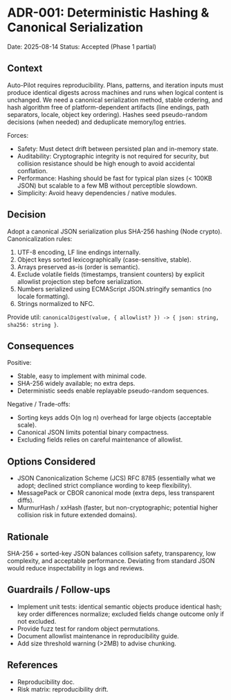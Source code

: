 # ADR-001: Deterministic Hashing & Canonical Serialization
Date: 2025-08-14
Status: Accepted (Phase 1 partial)

## Context
Auto-Pilot requires reproducibility. Plans, patterns, and iteration inputs must produce identical digests across machines and runs when logical content is unchanged. We need a canonical serialization method, stable ordering, and hash algorithm free of platform-dependent artifacts (line endings, path separators, locale, object key ordering). Hashes seed pseudo-random decisions (when needed) and deduplicate memory/log entries.

Forces:
- Safety: Must detect drift between persisted plan and in-memory state.
- Auditability: Cryptographic integrity is not required for security, but collision resistance should be high enough to avoid accidental conflation.
- Performance: Hashing should be fast for typical plan sizes (< 100KB JSON) but scalable to a few MB without perceptible slowdown.
- Simplicity: Avoid heavy dependencies / native modules.

## Decision
Adopt a canonical JSON serialization plus SHA-256 hashing (Node crypto). Canonicalization rules:
1. UTF-8 encoding, LF line endings internally.
2. Object keys sorted lexicographically (case-sensitive, stable).
3. Arrays preserved as-is (order is semantic).
4. Exclude volatile fields (timestamps, transient counters) by explicit allowlist projection step before serialization.
5. Numbers serialized using ECMAScript JSON.stringify semantics (no locale formatting).
6. Strings normalized to NFC.

Provide util: `canonicalDigest(value, { allowlist? }) -> { json: string, sha256: string }`.

## Consequences
Positive:
- Stable, easy to implement with minimal code.
- SHA-256 widely available; no extra deps.
- Deterministic seeds enable replayable pseudo-random sequences.

Negative / Trade-offs:
- Sorting keys adds O(n log n) overhead for large objects (acceptable scale).
- Canonical JSON limits potential binary compactness.
- Excluding fields relies on careful maintenance of allowlist.

## Options Considered
- JSON Canonicalization Scheme (JCS) RFC 8785 (essentially what we adopt; declined strict compliance wording to keep flexibility).
- MessagePack or CBOR canonical mode (extra deps, less transparent diffs).
- MurmurHash / xxHash (faster, but non-cryptographic; potential higher collision risk in future extended domains).

## Rationale
SHA-256 + sorted-key JSON balances collision safety, transparency, low complexity, and acceptable performance. Deviating from standard JSON would reduce inspectability in logs and reviews.

## Guardrails / Follow-ups
- Implement unit tests: identical semantic objects produce identical hash; key order differences normalize; excluded fields change outcome only if not excluded.
- Provide fuzz test for random object permutations.
- Document allowlist maintenance in reproducibility guide.
- Add size threshold warning (>2MB) to advise chunking.

## References
- Reproducibility doc.
- Risk matrix: reproducibility drift.
